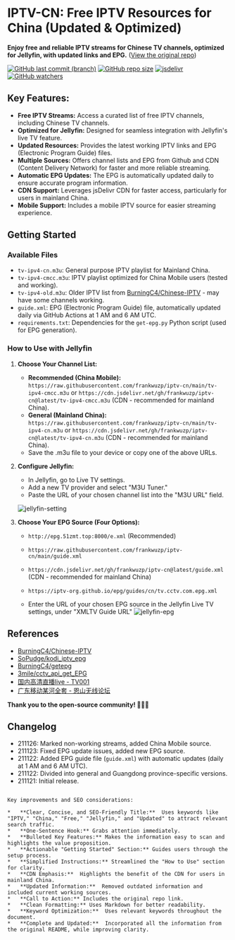 # IPTV-CN: Free IPTV Resources for China (Updated & Optimized)

**Enjoy free and reliable IPTV streams for Chinese TV channels, optimized for Jellyfin, with updated links and EPG.** ([View the original repo](https://github.com/frankwuzp/iptv-cn))

[![GitHub last commit (branch)](https://img.shields.io/github/last-commit/frankwuzp/iptv-cn/main?style=flat-square)](https://github.com/frankwuzp/iptv-cn)
[![GitHub repo size](https://img.shields.io/github/repo-size/frankwuzp/iptv-cn?style=flat-square)](https://github.com/frankwuzp/iptv-cn)
[![jsdelivr](https://data.jsdelivr.com/v1/package/gh/frankwuzp/iptv-cn/badge)](https://www.jsdelivr.com/package/gh/frankwuzp/iptv-cn)
[![GitHub watchers](https://img.shields.io/github/watchers/frankwuzp/iptv-cn?style=social)](https://github.com/frankwuzp/iptv-cn)

## Key Features:

*   **Free IPTV Streams:** Access a curated list of free IPTV channels, including Chinese TV channels.
*   **Optimized for Jellyfin:**  Designed for seamless integration with Jellyfin's live TV feature.
*   **Updated Resources:**  Provides the latest working IPTV links and EPG (Electronic Program Guide) files.
*   **Multiple Sources:** Offers channel lists and EPG from Github and CDN (Content Delivery Network) for faster and more reliable streaming.
*   **Automatic EPG Updates:** The EPG is automatically updated daily to ensure accurate program information.
*   **CDN Support:**  Leverages jsDelivr CDN for faster access, particularly for users in mainland China.
*   **Mobile Support:** Includes a mobile IPTV source for easier streaming experience.

## Getting Started

### Available Files

*   `tv-ipv4-cn.m3u`:  General purpose IPTV playlist for Mainland China.
*   `tv-ipv4-cmcc.m3u`:  IPTV playlist optimized for China Mobile users (tested and working).
*   `tv-ipv4-old.m3u`: Older IPTV list from [BurningC4/Chinese-IPTV](https://github.com/BurningC4/Chinese-IPTV) - may have some channels working.
*   `guide.xml`: EPG (Electronic Program Guide) file, automatically updated daily via GitHub Actions at 1 AM and 6 AM UTC.
*   `requirements.txt`: Dependencies for the `get-epg.py` Python script (used for EPG generation).

### How to Use with Jellyfin

1.  **Choose Your Channel List:**
    *   **Recommended (China Mobile):**  `https://raw.githubusercontent.com/frankwuzp/iptv-cn/main/tv-ipv4-cmcc.m3u` or `https://cdn.jsdelivr.net/gh/frankwuzp/iptv-cn@latest/tv-ipv4-cmcc.m3u` (CDN - recommended for mainland China).
    *   **General (Mainland China):** `https://raw.githubusercontent.com/frankwuzp/iptv-cn/main/tv-ipv4-cn.m3u` or `https://cdn.jsdelivr.net/gh/frankwuzp/iptv-cn@latest/tv-ipv4-cn.m3u` (CDN - recommended for mainland China).
    *   Save the .m3u file to your device or copy one of the above URLs.

2.  **Configure Jellyfin:**
    *   In Jellyfin, go to Live TV settings.
    *   Add a new TV provider and select "M3U Tuner."
    *   Paste the URL of your chosen channel list into the "M3U URL" field.

    ![jellyfin-setting](./image/jellyfin-settings.jpg)

3.  **Choose Your EPG Source (Four Options):**
    *   `http://epg.51zmt.top:8000/e.xml` (Recommended)
    *   `https://raw.githubusercontent.com/frankwuzp/iptv-cn/main/guide.xml`
    *   `https://cdn.jsdelivr.net/gh/frankwuzp/iptv-cn@latest/guide.xml` (CDN - recommended for mainland China)
    *   `https://iptv-org.github.io/epg/guides/cn/tv.cctv.com.epg.xml`

    *   Enter the URL of your chosen EPG source in the Jellyfin Live TV settings, under "XMLTV Guide URL"
    ![jellyfin-epg](./image/jellyfin-epg.jpg)

##  References

*   [BurningC4/Chinese-IPTV](https://github.com/BurningC4/Chinese-IPTV)
*   [SoPudge/kodi_iptv_epg](https://github.com/SoPudge/kodi_iptv_epg)
*   [BurningC4/getepg](https://github.com/BurningC4/getepg)
*   [3mile/cctv_api_get_EPG](https://github.com/3mile/cctv_api_get_EPG)
*   [国内高清直播live - TV001](http://www.tv001.vip/forum.php?mod=viewthread&tid=3)
*   [广东移动某河全套 - 恩山无线论坛](https://www.right.com.cn/forum/thread-6809023-1-1.html)

**Thank you to the open-source community! 🎉🎉🎉**

## Changelog

*   211126: Marked non-working streams, added China Mobile source.
*   211123: Fixed EPG update issues, added new EPG source.
*   211122: Added EPG guide file (`guide.xml`) with automatic updates (daily at 1 AM and 6 AM UTC).
*   211122: Divided into general and Guangdong province-specific versions.
*   211121: Initial release.
```

Key improvements and SEO considerations:

*   **Clear, Concise, and SEO-Friendly Title:**  Uses keywords like "IPTV," "China," "Free," "Jellyfin," and "Updated" to attract relevant search traffic.
*   **One-Sentence Hook:** Grabs attention immediately.
*   **Bulleted Key Features:** Makes the information easy to scan and highlights the value proposition.
*   **Actionable "Getting Started" Section:** Guides users through the setup process.
*   **Simplified Instructions:** Streamlined the "How to Use" section for clarity.
*   **CDN Emphasis:**  Highlights the benefit of the CDN for users in mainland China.
*   **Updated Information:**  Removed outdated information and included current working sources.
*   **Call to Action:** Includes the original repo link.
*   **Clean Formatting:** Uses Markdown for better readability.
*   **Keyword Optimization:**  Uses relevant keywords throughout the document.
*   **Complete and Updated:**  Incorporated all the information from the original README, while improving clarity.